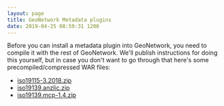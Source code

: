 ```yaml
---
layout: page
title: GeoNetwork Metadata plugins
date: 2019-04-25 08:59:31 1200
---
```


Before you can install a metadata plugin into GeoNetwork, you need to compile it with the rest of GeoNetwork. We'll publish instructions for doing this yourself, but in case you don't want to go through that here's some precompiled/compressed WAR files:

* [iso19115-3.2018.zip](/Resources/iso19115-3.2018.zip)
* [iso19139.anzlic.zip](/Resources/iso19139.anzlic.zip)
* [iso19139.mcp-1.4.zip](/Resources/iso19139.mcp-1.4.zip)
